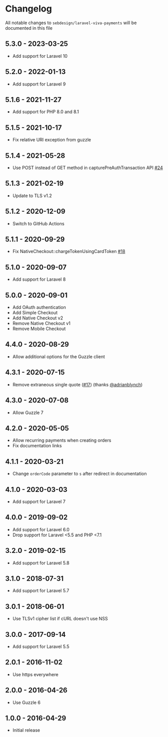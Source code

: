 # Changelog

All notable changes to `sebdesign/laravel-viva-payments` will be documented in this file

## 5.3.0 - 2023-03-25

-   Add support for Laravel 10

## 5.2.0 - 2022-01-13

-   Add support for Laravel 9

## 5.1.6 - 2021-11-27

-   Add support for PHP 8.0 and 8.1

## 5.1.5 - 2021-10-17

-   Fix relative URI exception from guzzle

## 5.1.4 - 2021-05-28

-   Use POST instead of GET method in capturePreAuthTransaction API [#24](https://github.com/sebdesign/laravel-viva-payments/pull/24)

## 5.1.3 - 2021-02-19

-   Update to TLS v1.2

## 5.1.2 - 2020-12-09

-   Switch to GitHub Actions

## 5.1.1 - 2020-09-29

-   Fix NativeCheckout::chargeTokenUsingCardToken [#18](https://github.com/sebdesign/laravel-viva-payments/issues/18)

## 5.1.0 - 2020-09-07

-   Add support for Laravel 8

## 5.0.0 - 2020-09-01

-   Add OAuth authentication
-   Add Simple Checkout
-   Add Native Checkout v2
-   Remove Native Checkout v1
-   Remove Mobile Checkout

## 4.4.0 - 2020-08-29

-   Allow additional options for the Guzzle client

## 4.3.1 - 2020-07-15

-   Remove extraneous single quote ([#17](https://github.com/sebdesign/laravel-viva-payments/pull/17)) (thanks [@adrianblynch](https://github.com/adrianblynch))

## 4.3.0 - 2020-07-08

-   Allow Guzzle 7

## 4.2.0 - 2020-05-05

-   Allow recurring payments when creating orders
-   Fix documentation links

## 4.1.1 - 2020-03-21

-   Change `orderCode` parameter to `s` after redirect in documentation

## 4.1.0 - 2020-03-03

-   Add support for Laravel 7

## 4.0.0 - 2019-09-02

-   Add support for Laravel 6.0
-   Drop support for Laravel <5.5 and PHP <7.1

## 3.2.0 - 2019-02-15

-   Add support for Laravel 5.8

## 3.1.0 - 2018-07-31

-   Add support for Laravel 5.7

## 3.0.1 - 2018-06-01

-   Use TLSv1 cipher list if cURL doesn't use NSS

## 3.0.0 - 2017-09-14

-   Add support for Laravel 5.5

## 2.0.1 - 2016-11-02

-   Use https everywhere

## 2.0.0 - 2016-04-26

-   Use Guzzle 6

## 1.0.0 - 2016-04-29

-   Initial release
